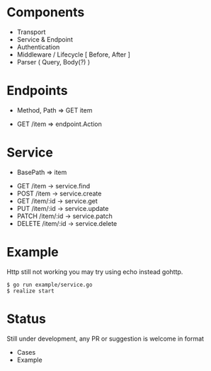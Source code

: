 # Components

* Transport
* Service & Endpoint
* Authentication
* Middleware / Lifecycle [ Before, After ]
* Parser ( Query, Body(?) )

# Endpoints

* Method, Path => GET item

- GET /item => endpoint.Action

# Service

* BasePath => item

- GET /item -> service.find
- POST /item -> service.create
- GET /item/:id -> service.get
- PUT /item/:id -> service.update
- PATCH /item/:id -> service.patch
- DELETE /item/:id -> service.delete

# Example

Http still not working you may try using echo instead gohttp.

```
$ go run example/service.go
$ realize start
```

# Status

Still under development, any PR or suggestion is welcome in format

* Cases
* Example